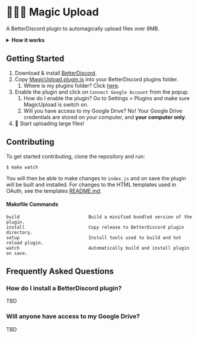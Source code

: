 # 🧙‍♀️✨ Magic Upload
A BetterDiscord plugin to automagically upload files over 8MB.
<details>
<summary style="cursor: pointer;"><b>How it works</b></summary>
This plugin uses Google Drive in the background. Users must connect their Google account and then they're able to upload files that exceed Discords upload limit. The plugin will upload large files in the background, resume an upload if it's interupted, and send a share link on your behalf.
</details>

## Getting Started
1. Download & install [BetterDiscord](https://betterdiscord.app).
2. Copy [MagicUpload.plugin.js](MagicUpload.plugin.js) into your BetterDiscord plugins folder.
    1. Where is my plugins folder? Click [here](#install).
3. Enable the plugin and click on `Connect Google Account` from the popup.
    1. How do I enable the plugin? Go to Settings > Plugins and make sure MagicUpload is switch on.
    2. Will you have access to my Google Drive? No! Your Google Drive credentials are stored on your computer, and **your computer only**.
4. 🎉 Start uploading large files!

## Contributing
To get started contributing, clone the repository and run:
```
$ make watch
```
You will then be able to make changes to `index.js` and on save the plugin will be built and installed. For changes to the HTML templates used in OAuth, see the templates [README.md](templates).

#### Makefile Commands
```
build                          Build a minified bundled version of the plugin.
install                        Copy release to BetterDiscord plugin directory.
setup                          Install tools used to build and hot reload plugin.
watch                          Automatically build and install plugin on save.
```

## Frequently Asked Questions
<h3 id="install">How do I install a BetterDiscord plugin?</h3>
TBD
<h3 id="security">Will anyone have access to my Google Drive?</h3>
TBD